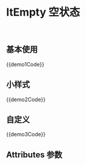 <script setup> 
import demo1 from './demo1.vue'
import demo1Code from './demo1.vue?raw';
import demo2 from './demo2.vue'
import demo2Code from './demo2.vue?raw';
import demo3 from './demo3.vue'
import demo3Code from './demo3.vue?raw';

const datalist = [
  {
    attribute: 'name',
    instructions: '提示内容',
    type: 'string',
    option: '-',
    default: '暂无数据',
  },
  {
    attribute: 'size',
    instructions: '大小',
    type: 'String',
    option: 'big small default',
    default: 'default',
  },
]
</script>

# ItEmpty 空状态

<br/>

## 基本使用

<demo1/>
<preview >{{demo1Code}}</preview>

## 小样式

<demo2/>
<preview >{{demo2Code}}</preview>

## 自定义

<demo3/>
<preview >{{demo3Code}}</preview>

## Attributes 参数

<Attributes :datalist="datalist"/>
